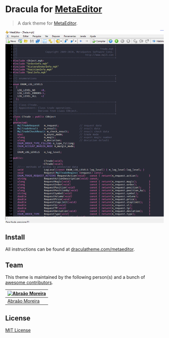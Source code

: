 # Dracula for [MetaEditor](https://www.metatrader5.com/en/automated-trading/metaeditor)

> A dark theme for [MetaEditor](https://www.metatrader5.com/en/automated-trading/metaeditor).

![Screenshot](./screenshot.png)

## Install

All instructions can be found at [draculatheme.com/metaeditor](https://draculatheme.com/metaeditor).

## Team

This theme is maintained by the following person(s) and a bunch of [awesome contributors](https://github.com/dracula/metaeditor/graphs/contributors).

[![Abraão Moreira](https://github.com/AbraaoM.png?size=100)](https://github.com/AbraaoM) |
--- |
[Abraão Moreira](https://github.com/AbraaoM) |

## License

[MIT License](./LICENSE)